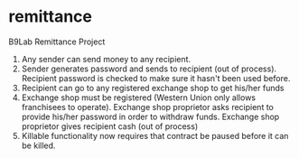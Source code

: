 # remittance
B9Lab Remittance Project

1. Any sender can send money to any recipient. 
2. Sender generates password and sends to recipient (out of process). Recipient password is checked to make sure it hasn't been used before.
3. Recipient can go to any registered exchange shop to get his/her funds
4. Exchange shop must be registered (Western Union only allows franchisees to operate). Exchange shop proprietor asks
recipient to provide his/her password in order to withdraw funds. Exchange shop proprietor gives recipient cash (out of  process)
5. Killable functionality now requires that contract be paused before it can be killed.




